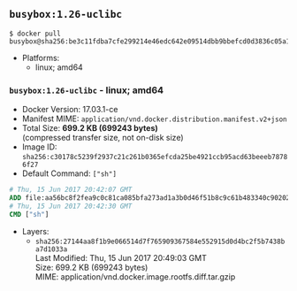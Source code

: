 ## `busybox:1.26-uclibc`

```console
$ docker pull busybox@sha256:be3c11fdba7cfe299214e46edc642e09514dbb9bbefcd0d3836c05a1e0cd0642
```

-	Platforms:
	-	linux; amd64

### `busybox:1.26-uclibc` - linux; amd64

-	Docker Version: 17.03.1-ce
-	Manifest MIME: `application/vnd.docker.distribution.manifest.v2+json`
-	Total Size: **699.2 KB (699243 bytes)**  
	(compressed transfer size, not on-disk size)
-	Image ID: `sha256:c30178c5239f2937c21c261b0365efcda25be4921ccb95acd63beeeb78786f27`
-	Default Command: `["sh"]`

```dockerfile
# Thu, 15 Jun 2017 20:42:07 GMT
ADD file:aa56bc8f2fea9c0c81ca085bfa273ad1a3b0d46f51b8c9c61b483340c902024f in / 
# Thu, 15 Jun 2017 20:42:30 GMT
CMD ["sh"]
```

-	Layers:
	-	`sha256:27144aa8f1b9e066514d7f765909367584e552915d0d4bc2f5b7438ba7d1033a`  
		Last Modified: Thu, 15 Jun 2017 20:49:03 GMT  
		Size: 699.2 KB (699243 bytes)  
		MIME: application/vnd.docker.image.rootfs.diff.tar.gzip
